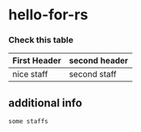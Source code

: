 # hello-for-rs
### Check this table
First Header | second header
-------------|--------------
nice staff   | second staff

## additional info
	some staffs

